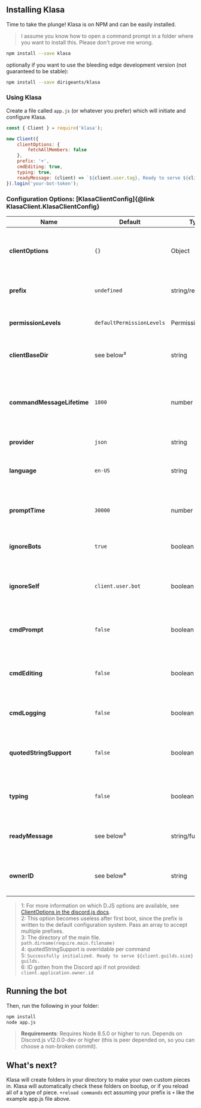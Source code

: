 ## Installing Klasa

Time to take the plunge! Klasa is on NPM and can be easily installed.

> I assume you know how to open a command prompt in a folder where you want to install this. Please don't prove me wrong.

```sh
npm install --save klasa
```

optionally if you want to use the bleeding edge development version (not guaranteed to be stable):

```sh
npm install --save dirigeants/klasa
```

### Using Klasa

Create a file called `app.js` (or whatever you prefer) which will initiate and configure Klasa.

```javascript
const { Client } = require('klasa');

new Client({
    clientOptions: {
        fetchAllMembers: false
    },
    prefix: '+',
    cmdEditing: true,
    typing: true,
    readyMessage: (client) => `${client.user.tag}, Ready to serve ${client.guilds.size} guilds and ${client.users.size} users`
}).login('your-bot-token');
```

### Configuration Options: [KlasaClientConfig]{@link KlasaClient.KlasaClientConfig}

| Name                       | Default                   | Type               | Description                                                                         |
| -------------------------- | ------------------------- | ------------------ | ----------------------------------------------------------------------------------- |
| **clientOptions**          | `{}`                      | Object             | These are passed directly to the discord.js library. They are optional.¹            |
| **prefix**                 | `undefined`               | string/regex/array | The default prefix(es) when the bot first boots up.²                                |
| **permissionLevels**       | `defaultPermissionLevels` | PermissionLevels   | The permission levels to use with this bot                                          |
| **clientBaseDir**          | see below³                | string             | The directory where all piece folders can be found                                  |
| **commandMessageLifetime** | `1800`                    | number             | The threshold for when comand messages should be sweeped in seconds since last edit |
| **provider**               | `json`                    | string             | The provider to use in Klasa                                                        |
| **language**               | `en-US`                   | string             | The default language Klasa should opt-in for the commands                           |
| **promptTime**             | `30000`                   | number             | The amount of time in milliseconds prompts should last                              |
| **ignoreBots**             | `true`                    | boolean            | Whether or not this bot should ignore other bots                                    |
| **ignoreSelf**             | `client.user.bot`         | boolean            | Whether or not this bot should ignore itself (true for bots, false for selfbots)    |
| **cmdPrompt**              | `false`                   | boolean            | Whether the bot should prompt missing parameters                                    |
| **cmdEditing**             | `false`                   | boolean            | Whether the bot should update responses if the command is edited                    |
| **cmdLogging**             | `false`                   | boolean            | Whether the bot should log command usage                                            |
| **quotedStringSupport**    | `false`                   | boolean            | Whether the bot should default to using quoted string support⁴                      |
| **typing**                 | `false`                   | boolean            | Whether the bot should type while processing commands.                              |
| **readyMessage**           | see below⁵                | string/function    | readyMessage to be passed through to Klasa's ready event.                           |
| **ownerID**                | see below⁶                | string             | The discord id for the user the bot should respect as the owner                     |

>1: For more information on which D.JS options are available, see [ClientOptions in the discord.js docs](https://discord.js.org/#/docs/main/master/typedef/ClientOptions).  
>2: This option becomes useless after first boot, since the prefix is written to the default configuration system. Pass an array to accept multiple prefixes.  
>3: The directory of the main file. `path.dirname(require.main.filename)`  
>4: quotedStringSupport is overridable per command  
>5: `Successfully initialized. Ready to serve ${client.guilds.size} guilds.`  
>6: ID gotten from the Discord api if not provided: `client.application.owner.id`  

## Running the bot

Then, run the following in your folder:

```sh
npm install
node app.js
```

> **Requirements**: Requires Node 8.5.0 or higher to run. Depends on Discord.js v12.0.0-dev or higher (this is peer depended on, so you can choose a non-broken commit).

## What's next?

Klasa will create folders in your directory to make your own custom pieces in. Klasa will automatically check these folders on bootup, or if you reload all of a type of piece. `+reload commands` ect assuming your prefix is `+` like the example app.js file above.
